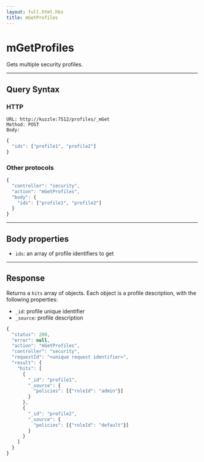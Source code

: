```yaml
---
layout: full.html.hbs
title: mGetProfiles
---
```


# mGetProfiles

<SinceBadge version="1.0.0" />

Gets multiple security profiles.

---

## Query Syntax

### HTTP

```http
URL: http://kuzzle:7512/profiles/_mGet
Method: POST
Body:
```

```js
{
  "ids": ["profile1", "profile2"]
}
```

### Other protocols

```js
{
  "controller": "security",
  "action": "mGetProfiles",
  "body": {
    "ids": ["profile1", "profile2"]
  }
}
```

---

## Body properties

- `ids`: an array of profile identifiers to get

---

## Response

Returns a `hits` array of objects. Each object is a profile description, with the following properties:

- `_id`: profile unique identifier
- `_source`: profile description

```javascript
{
  "status": 200,
  "error": null,
  "action": "mGetProfiles",
  "controller": "security",
  "requestId": "<unique request identifier>",
  "result": {
    "hits": [
      {
        "_id": "profile1",
        "_source": {
          "policies": [{"roleId": "admin"}]
        }
      },
      {
        "_id": "profile2",
        "_source": {
          "policies": [{"roleId": "default"}]
        }
      }
    ]
  }
}
```

